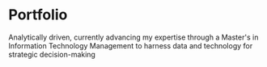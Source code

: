 # Portfolio

Analytically driven, currently advancing my expertise through a Master's in Information Technology Management to harness data and technology for strategic decision-making 


